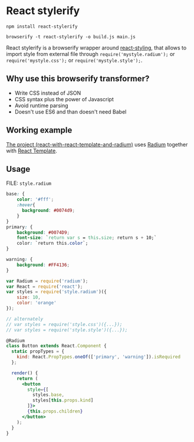 
# React stylerify

```
npm install react-stylerify

browserify -t react-stylerify -o build.js main.js
```

React stylerify is a browserify wrapper around [react-styling](https://github.com/halt-hammerzeit/react-styling), that allows to import style from external file through `require('mystyle.radium');` or `require('mystyle.css');` or `require('mystyle.style');`.

## Why use this browserify transformer?
* Write CSS instead of JSON
* CSS syntax plus the power of Javascript 
* Avoid runtime parsing
* Doesn't use ES6 and than doesn't need Babel

## Working example
[The project (react-with-react-template-and-radium)](https://github.com/chrvadala/react-with-react-template-and-radium) uses [Radium](http://stack.formidable.com/radium/) together with [React Template](http://wix.github.io/react-templates/).

## Usage

FILE: `style.radium`
```css
base: {
    color: '#fff';
    :hover{
      background: #0074d9;
    }
}
primary: {
    background: #0074D9;
    font-size: `return var s = this.size; return s + 10;`
    color: `return this.color`;
}

warning: {
    background: #FF4136;
}
```

```jsx
var Radium = require('radium');
var React = require('react');
var styles = require('style.radium')({
    size: 10,
    color: 'orange' 
});

// alternately
// var styles = require('style.css')({...});
// var styles = require('style.style')({...});

@Radium
class Button extends React.Component {
  static propTypes = {
    kind: React.PropTypes.oneOf(['primary', 'warning']).isRequired
  };

  render() {
    return (
      <button
        style={[
          styles.base,
          styles[this.props.kind]
        ]}>
        {this.props.children}
      </button>
    );
  }
}
```


